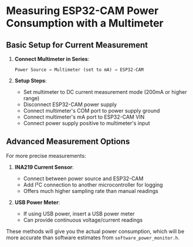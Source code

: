 # Measuring ESP32-CAM Power Consumption with a Multimeter

## Basic Setup for Current Measurement

1. **Connect Multimeter in Series**:
   ```
   Power Source → Multimeter (set to mA) → ESP32-CAM
   ```

2. **Setup Steps**:
   - Set multimeter to DC current measurement mode (200mA or higher range)
   - Disconnect ESP32-CAM power supply
   - Connect multimeter's COM port to power supply ground
   - Connect multimeter's mA port to ESP32-CAM VIN
   - Connect power supply positive to multimeter's input



## Advanced Measurement Options

For more precise measurements:

1. **INA219 Current Sensor**:
   - Connect between power source and ESP32-CAM
   - Add I²C connection to another microcontroller for logging
   - Offers much higher sampling rate than manual readings

2. **USB Power Meter**:
   - If using USB power, insert a USB power meter
   - Can provide continuous voltage/current readings

These methods will give you the actual power consumption, which will be more accurate than software estimates from `software_power_monitor.h`.

